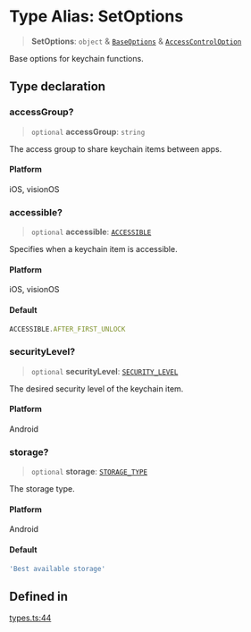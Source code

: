 # Type Alias: SetOptions

> **SetOptions**: `object` & [`BaseOptions`](BaseOptions.md) & [`AccessControlOption`](AccessControlOption.md)

Base options for keychain functions.

## Type declaration

### accessGroup?

> `optional` **accessGroup**: `string`

The access group to share keychain items between apps.

#### Platform

iOS, visionOS

### accessible?

> `optional` **accessible**: [`ACCESSIBLE`](../enumerations/ACCESSIBLE.md)

Specifies when a keychain item is accessible.

#### Platform

iOS, visionOS

#### Default

```ts
ACCESSIBLE.AFTER_FIRST_UNLOCK
```

### securityLevel?

> `optional` **securityLevel**: [`SECURITY_LEVEL`](../enumerations/SECURITY_LEVEL.md)

The desired security level of the keychain item.

#### Platform

Android

### storage?

> `optional` **storage**: [`STORAGE_TYPE`](../enumerations/STORAGE_TYPE.md)

The storage type.

#### Platform

Android

#### Default

```ts
'Best available storage'
```

## Defined in

[types.ts:44](https://github.com/quangsuong/nts-react-native-keychain/blob/7eaf30e4858d9a03afd4c8e017b83a96fbc4e982/src/types.ts#L44)
